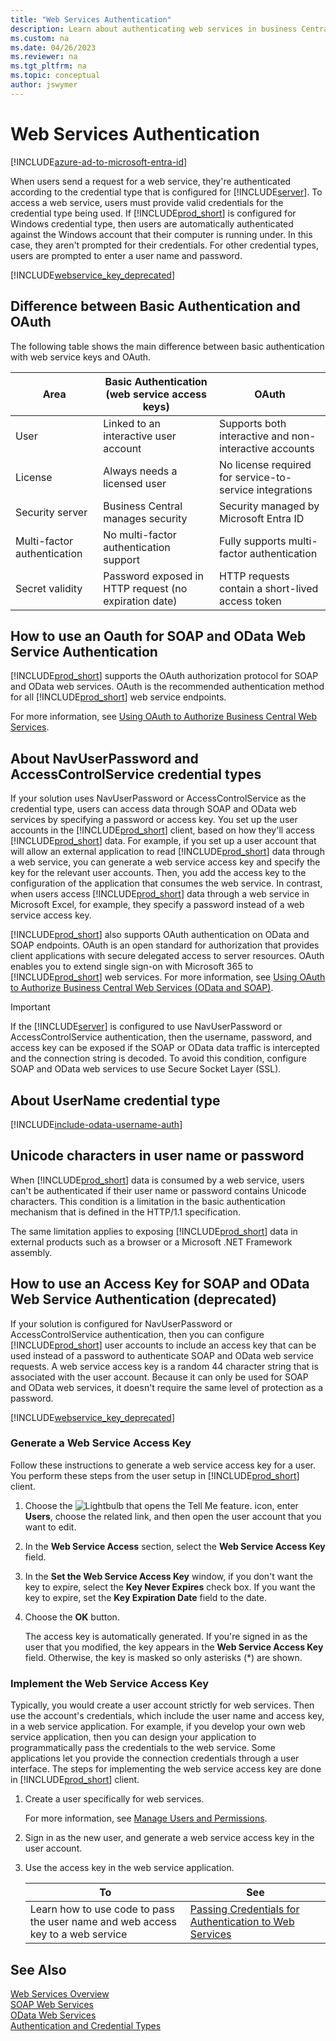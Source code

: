```yaml
---
title: "Web Services Authentication"
description: Learn about authenticating web services in business Central
ms.custom: na
ms.date: 04/26/2023
ms.reviewer: na
ms.tgt_pltfrm: na
ms.topic: conceptual
author: jswymer
---
```

# Web Services Authentication

[!INCLUDE[azure-ad-to-microsoft-entra-id](~/../shared-content/shared/azure-ad-to-microsoft-entra-id.md)]

When users send a request for a web service, they're authenticated according to the credential type that is configured for [!INCLUDE[server](../developer/includes/server.md)]. To access a web service, users must provide valid credentials for the credential type being used. If [!INCLUDE[prod_short](../developer/includes/prod_short.md)] is configured for Windows credential type, then users are automatically authenticated against the Windows account that their computer is running under. In this case, they aren't prompted for their credentials. For other credential types, users are prompted to enter a user name and password.

[!INCLUDE[webservice_key_deprecated](../includes/web-service-key-deprecated.md)]


## Difference between Basic Authentication and OAuth

The following table shows the main difference between basic authentication with web service keys and OAuth.

|Area | Basic Authentication (web service access keys) | OAuth |
|-----|-----------------------------------------|-------|
| User | Linked to an interactive user account| Supports both interactive and non-interactive accounts|
| License | Always needs a licensed user | No license required for service-to-service integrations |
| Security server | Business Central manages security | Security managed by Microsoft Entra ID |
| Multi-factor authentication | No multi-factor authentication support | Fully supports multi-factor authentication |
| Secret validity | Password exposed in HTTP request (no expiration date) | HTTP requests contain a short-lived access token |

## How to use an Oauth for SOAP and OData Web Service Authentication

[!INCLUDE[prod_short](../developer/includes/prod_short.md)] supports the OAuth authorization protocol for SOAP and OData web services. OAuth is the recommended authentication method for all [!INCLUDE[prod_short](../developer/includes/prod_short.md)] web service endpoints. 

For more information, see [Using OAuth to Authorize Business Central Web Services](../webservices/authenticate-web-services-using-oauth.md).

## About NavUserPassword and AccessControlService credential types
  
If your solution uses NavUserPassword or AccessControlService as the credential type, users can access data through SOAP and OData web services by specifying a password or access key. You set up the user accounts in the [!INCLUDE[prod_short](../developer/includes/prod_short.md)] client, based on how they'll access [!INCLUDE[prod_short](../developer/includes/prod_short.md)] data. For example, if you set up a user account that will allow an external application to read [!INCLUDE[prod_short](../developer/includes/prod_short.md)] data through a web service, you can generate a web service access key and specify the key for the relevant user accounts. Then, you add the access key to the configuration of the application that consumes the web service. In contrast, when users access [!INCLUDE[prod_short](../developer/includes/prod_short.md)] data through a web service in Microsoft Excel, for example, they specify a password instead of a web service access key.  
  
[!INCLUDE[prod_short](../developer/includes/prod_short.md)] also supports OAuth authentication on OData and SOAP endpoints. OAuth is an open standard for authorization that provides client applications with secure delegated access to server resources. OAuth enables you to extend single sign-on with Microsoft 365 to [!INCLUDE[prod_short](../developer/includes/prod_short.md)] web services. For more information, see [Using OAuth to Authorize Business Central Web Services \(OData and SOAP\)](authenticate-web-services-using-oauth.md).  

> [!IMPORTANT] 
> If the [!INCLUDE[server](../developer/includes/server.md)] is configured to use NavUserPassword or AccessControlService authentication, then the username, password, and access key can be exposed if the SOAP or OData data traffic is intercepted and the connection string is decoded. To avoid this condition, configure SOAP and OData web services to use Secure Socket Layer \(SSL\). 

## About UserName credential type

[!INCLUDE[include-odata-username-auth](../developer/includes/include-odata-username-auth.md)]

## Unicode characters in user name or password
 
When [!INCLUDE[prod_short](../developer/includes/prod_short.md)] data is consumed by a web service, users can't be authenticated if their user name or password contains Unicode characters. This condition is a limitation in the basic authentication mechanism that is defined in the HTTP/1.1 specification.  
  
The same limitation applies to exposing [!INCLUDE[prod_short](../developer/includes/prod_short.md)] data in external products such as a browser or a Microsoft .NET Framework assembly.

## <a name="accesskey"></a>How to use an Access Key for SOAP and OData Web Service Authentication (deprecated)
If your solution is configured for NavUserPassword or AccessControlService authentication, then you can configure [!INCLUDE[prod_short](../developer/includes/prod_short.md)] user accounts to include an access key that can be used instead of a password to authenticate SOAP and OData web service requests. A web service access key is a random 44 character string that is associated with the user account. Because it can only be used for SOAP and OData web services, it doesn't require the same level of protection as a password.  

[!INCLUDE[webservice_key_deprecated](../includes/web-service-key-deprecated.md)]

### Generate a Web Service Access Key
  
Follow these instructions to generate a web service access key for a user. You perform these steps from the user setup in [!INCLUDE[prod_short](../developer/includes/prod_short.md)] client.

1. Choose the ![Lightbulb that opens the Tell Me feature.](../media/search_small.png "Tell me what you want to do") icon, enter **Users**, choose the related link, and then open the user account that you want to edit. 
  
2. In the **Web Service Access** section, select the **Web Service Access Key** field.  
  
3. In the **Set the Web Service Access Key** window, if you don't want the key to expire, select the **Key Never Expires** check box. If you want the key to expire, set the **Key Expiration Date** field to the date.  
  
4. Choose the **OK** button.  
  
    The access key is automatically generated. If you're signed in as the user that you modified, the key appears in the **Web Service Access Key** field. Otherwise, the key is masked so only asterisks (*) are shown.
  
### Implement the Web Service Access Key

Typically, you would create a user account strictly for web services. Then use the account's credentials, which include the user name and access key, in a web service application. For example, if you develop your own web service application, then you can design your application to programmatically pass the credentials to the web service. Some applications let you provide the connection credentials through a user interface. The steps for implementing the web service access key are done in [!INCLUDE[prod_short](../developer/includes/prod_short.md)] client.  

1. Create a user specifically for web services.  
  
    For more information, see [Manage Users and Permissions](/dynamics365/business-central/ui-how-users-permissions).  
  
2. Sign in as the new user, and generate a web service access key in the user account.  
  
3. Use the access key in the web service application.  
  
    |To|See|  
    |--------|---------|  
    |Learn how to use code to pass the user name and web access key to a web service|[Passing Credentials for Authentication to Web Services](/previous-versions/msp-n-p/ff649362(v=pandp.10))|
  
## See Also

 [Web Services Overview](web-services.md)  
 [SOAP Web Services](SOAP-Web-Services.md)  
 [OData Web Services](OData-Web-Services.md)  
 [Authentication and Credential Types](../administration/users-credential-types.md)
